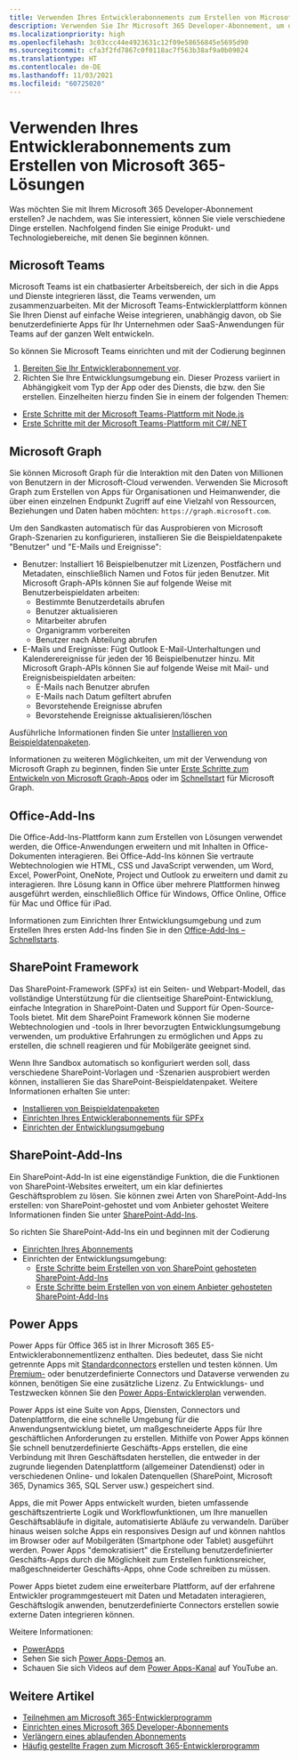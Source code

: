 ```yaml
---
title: Verwenden Ihres Entwicklerabonnements zum Erstellen von Microsoft 365-Lösungen
description: Verwenden Sie Ihr Microsoft 365 Developer-Abonnement, um die Lösungen zu erstellen, die Ihren Vorstellungen entsprechen.
ms.localizationpriority: high
ms.openlocfilehash: 3c03ccc44e4923631c12f09e58656845e5695d90
ms.sourcegitcommit: cfa3f2fd7867c0f0118ac7f563b38af9a0b09024
ms.translationtype: HT
ms.contentlocale: de-DE
ms.lasthandoff: 11/03/2021
ms.locfileid: "60725020"
---
```

# <a name="use-your-developer-subscription-to-build-microsoft-365-solutions"></a>Verwenden Ihres Entwicklerabonnements zum Erstellen von Microsoft 365-Lösungen

Was möchten Sie mit Ihrem Microsoft 365 Developer-Abonnement erstellen? Je nachdem, was Sie interessiert, können Sie viele verschiedene Dinge erstellen. Nachfolgend finden Sie einige Produkt- und Technologiebereiche, mit denen Sie beginnen können.

## <a name="microsoft-teams"></a>Microsoft Teams

Microsoft Teams ist ein chatbasierter Arbeitsbereich, der sich in die Apps und Dienste integrieren lässt, die Teams verwenden, um zusammenzuarbeiten. Mit der Microsoft Teams-Entwicklerplattform können Sie Ihren Dienst auf einfache Weise integrieren, unabhängig davon, ob Sie benutzerdefinierte Apps für Ihr Unternehmen oder SaaS-Anwendungen für Teams auf der ganzen Welt entwickeln.

So können Sie Microsoft Teams einrichten und mit der Codierung beginnen

1. [Bereiten Sie Ihr Entwicklerabonnement vor](/microsoftteams/platform/get-started/get-started-tenant).
2. Richten Sie Ihre Entwicklungsumgebung ein. Dieser Prozess variiert in Abhängigkeit vom Typ der App oder des Diensts, die bzw. den Sie erstellen. Einzelheiten hierzu finden Sie in einem der folgenden Themen:

  - [Erste Schritte mit der Microsoft Teams-Plattform mit Node.js](/microsoftteams/platform/get-started/get-started-nodejs-app-studio)
  - [Erste Schritte mit der Microsoft Teams-Plattform mit C#/.NET](/microsoftteams/platform/get-started/get-started-dotnet-app-studio)

## <a name="microsoft-graph"></a>Microsoft Graph

Sie können Microsoft Graph für die Interaktion mit den Daten von Millionen von Benutzern in der Microsoft-Cloud verwenden. Verwenden Sie Microsoft Graph zum Erstellen von Apps für Organisationen und Heimanwender, die über einen einzelnen Endpunkt Zugriff auf eine Vielzahl von Ressourcen, Beziehungen und Daten haben möchten: `https://graph.microsoft.com`.

Um den Sandkasten automatisch für das Ausprobieren von Microsoft Graph-Szenarien zu konfigurieren, installieren Sie die Beispieldatenpakete "Benutzer" und "E-Mails und Ereignisse":

- Benutzer: Installiert 16 Beispielbenutzer mit Lizenzen, Postfächern und Metadaten, einschließlich Namen und Fotos für jeden Benutzer. Mit Microsoft Graph-APIs können Sie auf folgende Weise mit Benutzerbeispieldaten arbeiten:
  - Bestimmte Benutzerdetails abrufen
  - Benutzer aktualisieren
  - Mitarbeiter abrufen
  - Organigramm vorbereiten
  - Benutzer nach Abteilung abrufen
- E-Mails und Ereignisse: Fügt Outlook E-Mail-Unterhaltungen und Kalenderereignisse für jeden der 16 Beispielbenutzer hinzu. Mit Microsoft Graph-APIs können Sie auf folgende Weise mit Mail- und Ereignisbeispieldaten arbeiten:
  - E-Mails nach Benutzer abrufen
  - E-Mails nach Datum gefiltert abrufen
  - Bevorstehende Ereignisse abrufen
  - Bevorstehende Ereignisse aktualisieren/löschen

Ausführliche Informationen finden Sie unter [Installieren von Beispieldatenpaketen](install-sample-packs.md). 

Informationen zu weiteren Möglichkeiten, um mit der Verwendung von Microsoft Graph zu beginnen, finden Sie unter [Erste Schritte zum Entwickeln von Microsoft Graph-Apps](https://developer.microsoft.com/en-us/graph/get-started) oder im [Schnellstart](https://developer.microsoft.com/en-us/graph/quick-start) für Microsoft Graph.

## <a name="office-add-ins"></a>Office-Add-Ins

Die Office-Add-Ins-Plattform kann zum Erstellen von Lösungen verwendet werden, die Office-Anwendungen erweitern und mit Inhalten in Office-Dokumenten interagieren. Bei Office-Add-Ins können Sie vertraute Webtechnologien wie HTML, CSS und JavaScript verwenden, um Word, Excel, PowerPoint, OneNote, Project und Outlook zu erweitern und damit zu interagieren. Ihre Lösung kann in Office über mehrere Plattformen hinweg ausgeführt werden, einschließlich Office für Windows, Office Online, Office für Mac und Office für iPad.

Informationen zum Einrichten Ihrer Entwicklungsumgebung und zum Erstellen Ihres ersten Add-Ins finden Sie in den [Office-Add-Ins – Schnellstarts](/office/dev/add-ins/).

## <a name="sharepoint-framework"></a>SharePoint Framework

Das SharePoint-Framework (SPFx) ist ein Seiten- und Webpart-Modell, das vollständige Unterstützung für die clientseitige SharePoint-Entwicklung, einfache Integration in SharePoint-Daten und Support für Open-Source-Tools bietet. Mit dem SharePoint Framework können Sie moderne Webtechnologien und -tools in Ihrer bevorzugten Entwicklungsumgebung verwenden, um produktive Erfahrungen zu ermöglichen und Apps zu erstellen, die schnell reagieren und für Mobilgeräte geeignet sind.

Wenn Ihre Sandbox automatisch so konfiguriert werden soll, dass verschiedene SharePoint-Vorlagen und -Szenarien ausprobiert werden können, installieren Sie das SharePoint-Beispieldatenpaket. Weitere Informationen erhalten Sie unter:

- [Installieren von Beispieldatenpaketen](install-sample-packs.md)
- [Einrichten Ihres Entwicklerabonnements für SPFx](/sharepoint/dev/spfx/set-up-your-developer-tenant)
- [Einrichten der Entwicklungsumgebung](/sharepoint/dev/spfx/set-up-your-development-environment)

## <a name="sharepoint-add-ins"></a>SharePoint-Add-Ins 

Ein SharePoint-Add-In ist eine eigenständige Funktion, die die Funktionen von SharePoint-Websites erweitert, um ein klar definiertes Geschäftsproblem zu lösen. Sie können zwei Arten von SharePoint-Add-Ins erstellen: von SharePoint-gehostet und vom Anbieter gehostet Weitere Informationen finden Sie unter [SharePoint-Add-Ins](/sharepoint/dev/sp-add-ins/sharepoint-add-ins).

So richten Sie SharePoint-Add-Ins ein und beginnen mit der Codierung

- [Einrichten Ihres Abonnements](/sharepoint/dev/spfx/set-up-your-developer-tenant)  
- Einrichten der Entwicklungsumgebung: 
  - [Erste Schritte beim Erstellen von von SharePoint gehosteten SharePoint-Add-Ins](/sharepoint/dev/sp-add-ins/get-started-creating-sharepoint-hosted-sharepoint-add-ins)  
  - [Erste Schritte beim Erstellen von von einem Anbieter gehosteten SharePoint-Add-Ins](/sharepoint/dev/sp-add-ins/get-started-creating-provider-hosted-sharepoint-add-ins)  

## <a name="power-apps"></a>Power Apps

Power Apps für Office 365 ist in Ihrer Microsoft 365 E5-Entwicklerabonnementlizenz enthalten. Dies bedeutet, dass Sie nicht getrennte Apps mit [Standardconnectors](https://docs.microsoft.com/connectors/connector-reference/connector-reference-standard-connectors) erstellen und testen können. Um [Premium-](https://docs.microsoft.com/connectors/connector-reference/connector-reference-premium-connectors) oder benutzerdefinierte Connectors und Dataverse verwenden zu können, benötigen Sie eine zusätzliche Lizenz. Zu Entwicklungs- und Testzwecken können Sie den [Power Apps-Entwicklerplan](https://powerapps.microsoft.com/developerplan) verwenden. 

Power Apps ist eine Suite von Apps, Diensten, Connectors und Datenplattform, die eine schnelle Umgebung für die Anwendungsentwicklung bietet, um maßgeschneiderte Apps für Ihre geschäftlichen Anforderungen zu erstellen. Mithilfe von Power Apps können Sie schnell benutzerdefinierte Geschäfts-Apps erstellen, die eine Verbindung mit Ihren Geschäftsdaten herstellen, die entweder in der zugrunde liegenden Datenplattform (allgemeiner Datendienst) oder in verschiedenen Online- und lokalen Datenquellen (SharePoint, Microsoft 365, Dynamics 365, SQL Server usw.) gespeichert sind.

Apps, die mit Power Apps entwickelt wurden, bieten umfassende geschäftszentrierte Logik und Workflowfunktionen, um Ihre manuellen Geschäftsabläufe in digitale, automatisierte Abläufe zu verwandeln. Darüber hinaus weisen solche Apps ein responsives Design auf und können nahtlos im Browser oder auf Mobilgeräten (Smartphone oder Tablet) ausgeführt werden. Power Apps "demokratisiert" die Erstellung benutzerdefinierter Geschäfts-Apps durch die Möglichkeit zum Erstellen funktionsreicher, maßgeschneiderter Geschäfts-Apps, ohne Code schreiben zu müssen.

Power Apps bietet zudem eine erweiterbare Plattform, auf der erfahrene Entwickler programmgesteuert mit Daten und Metadaten interagieren, Geschäftslogik anwenden, benutzerdefinierte Connectors erstellen sowie externe Daten integrieren können.

Weitere Informationen:

- [PowerApps](/powerapps/)
- Sehen Sie sich [Power Apps-Demos](https://powerapps.microsoft.com/demo/) an.
- Schauen Sie sich Videos auf dem [Power Apps-Kanal](https://www.youtube.com/channel/UCGfWR2ekfRFckLjev6eQYLg) auf YouTube an.


## <a name="see-also"></a>Weitere Artikel

- [Teilnehmen am Microsoft 365-Entwicklerprogramm](microsoft-365-developer-program.md)
- [Einrichten eines Microsoft 365 Developer-Abonnements](microsoft-365-developer-program-get-started.md) 
- [Verlängern eines ablaufenden Abonnements](subscription-expiration-and-renewal.md)
- [Häufig gestellte Fragen zum Microsoft 365-Entwicklerprogramm](microsoft-365-developer-program-faq.yml)
